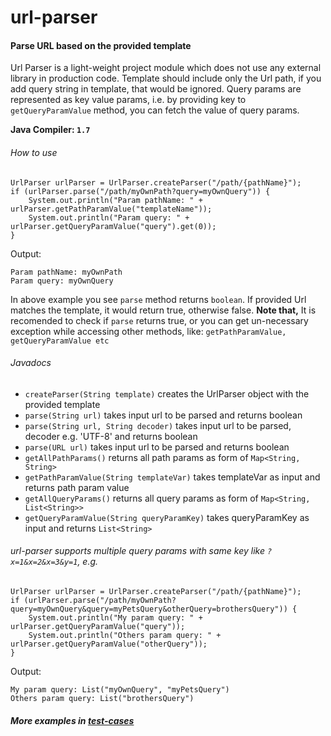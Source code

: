 # url-parser
#### Parse URL based on the provided template

Url Parser is a light-weight project module which does not use any external library in production code.
Template should include only the Url path, if you add query string in template, that would be ignored.
Query params are represented as key value params, i.e. by providing key to `getQueryParamValue` method, you can fetch the value of query params.

**Java Compiler: `1.7`**
###### How to use
```
UrlParser urlParser = UrlParser.createParser("/path/{pathName}");
if (urlParser.parse("/path/myOwnPath?query=myOwnQuery")) {
    System.out.println("Param pathName: " + urlParser.getPathParamValue("templateName"));
    System.out.println("Param query: " + urlParser.getQueryParamValue("query").get(0));
}
```
Output:
``` 
Param pathName: myOwnPath
Param query: myOwnQuery
```
In above example you see `parse` method returns `boolean`. If provided Url matches the template, it would return true, otherwise false. **Note that,** It is recomended to check if `parse` returns true, or you can get un-necessary exception while accessing other methods, like: `getPathParamValue, getQueryParamValue etc`

###### Javadocs

- `createParser(String template)` creates the UrlParser object with the provided template
- `parse(String url)` takes input url to be parsed and returns boolean
- `parse(String url, String decoder)` takes input url to be parsed, decoder e.g. 'UTF-8' and returns boolean
- `parse(URL url)` takes input url to be parsed and returns boolean
- `getAllPathParams()` returns all path params as form of `Map<String, String>`
- `getPathParamValue(String templateVar)` takes templateVar as input and returns path param value
- `getAllQueryParams()` returns all query params as form of `Map<String, List<String>>`
- `getQueryParamValue(String queryParamKey)` takes queryParamKey as input and returns `List<String>`

###### url-parser supports multiple query params with same key like `?x=1&x=2&x=3&y=1`, e.g.
```
UrlParser urlParser = UrlParser.createParser("/path/{pathName}");
if (urlParser.parse("/path/myOwnPath?query=myOwnQuery&query=myPetsQuery&otherQuery=brothersQuery")) {
    System.out.println("My param query: " + urlParser.getQueryParamValue("query"));
    System.out.println("Others param query: " + urlParser.getQueryParamValue("otherQuery"));
}
```
Output:
``` 
My param query: List("myOwnQuery", "myPetsQuery")
Others param query: List("brothersQuery")
```

##### More examples in [test-cases](https://github.com/avirup-nandi/url-parser/tree/master/src/test/java/org/avirup/common/urlparser)
